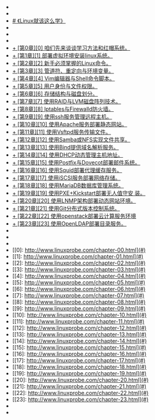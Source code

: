 - [<link href="/media/Others/Backup/myback/css/style.css" rel="stylesheet" type="text/css" />](#)
- [](#)
- [# 《Linux就该这么学》](#)
- [](#)
- [<div class="pages">](#)
- [](#)
- [+ [第0章][0] 咱们先来谈谈学习方法和红帽系统。](#)
- [+ [第1章][1] 部署虚拟环境安装linux系统。](#)
- [+ [第2章][2] 新手必须掌握的Linux命令。](#)
- [+ [第3章][3] 管道符、重定向与环境变量。](#)
- [+ [第4章][4] Vim编辑器与Shell命令脚本。](#)
- [+ [第5章][5] 用户身份与文件权限。](#)
- [+ [第6章][6] 存储结构与磁盘划分。](#)
- [+ [第7章][7] 使用RAID与LVM磁盘阵列技术。](#)
- [+ [第8章][8] Iptables与Firewalld防火墙。](#)
- [+ [第9章][9] 使用ssh服务管理远程主机。](#)
- [+ [第10章][10] 使用Apache服务部署静态网站。](#)
- [+ [第11章][11] 使用Vsftpd服务传输文件。](#)
- [+ [第12章][12] 使用Samba或NFS实现文件共享。](#)
- [+ [第13章][13] 使用Bind提供域名解析服务。](#)
- [+ [第14章][14] 使用DHCP动态管理主机地址。](#)
- [+ [第15章][15] 使用Postfix与Dovecot部署邮件系统。](#)
- [+ [第16章][16] 使用Squid部署代理缓存服务。](#)
- [+ [第17章][17] 使用iSCSI服务部署网络存储。](#)
- [+ [第18章][18] 使用MariaDB数据库管理系统。](#)
- [+ [第19章][19] 使用PXE+Kickstart部署无人值守安 装。](#)
- [+ [第20章][20] 使用LNMP架构部署动态网站环境。](#)
- [+ [第21章][21] 使用Git分布式版本控制系统。](#)
- [+ [第22章][22] 使用openstack部署云计算服务环境](#)
- [+ [第23章][23] 使用OpenLDAP部署目录服务。](#)
- [](#)
- [</div>](#)
- [](#)
- [[0]: http://www.linuxprobe.com/chapter-00.html](#)
- [[1]: http://www.linuxprobe.com/chapter-01.html](#)
- [[2]: http://www.linuxprobe.com/chapter-02.html](#)
- [[3]: http://www.linuxprobe.com/chapter-03.html](#)
- [[4]: http://www.linuxprobe.com/chapter-04.html](#)
- [[5]: http://www.linuxprobe.com/chapter-05.html](#)
- [[6]: http://www.linuxprobe.com/chapter-06.html](#)
- [[7]: http://www.linuxprobe.com/chapter-07.html](#)
- [[8]: http://www.linuxprobe.com/chapter-08.html](#)
- [[9]: http://www.linuxprobe.com/chapter-09.html](#)
- [[10]: http://www.linuxprobe.com/chapter-10.html](#)
- [[11]: http://www.linuxprobe.com/chapter-11.html](#)
- [[12]: http://www.linuxprobe.com/chapter-12.html](#)
- [[13]: http://www.linuxprobe.com/chapter-13.html](#)
- [[14]: http://www.linuxprobe.com/chapter-14.html](#)
- [[15]: http://www.linuxprobe.com/chapter-15.html](#)
- [[16]: http://www.linuxprobe.com/chapter-16.html](#)
- [[17]: http://www.linuxprobe.com/chapter-17.html](#)
- [[18]: http://www.linuxprobe.com/chapter-18.html](#)
- [[19]: http://www.linuxprobe.com/chapter-19.html](#)
- [[20]: http://www.linuxprobe.com/chapter-20.html](#)
- [[21]: http://www.linuxprobe.com/chapter-21.html](#)
- [[22]: http://www.linuxprobe.com/chapter-22.html](#)
- [[23]: http://www.linuxprobe.com/chapter-23.html](#)
- [](#)
- [](#)

